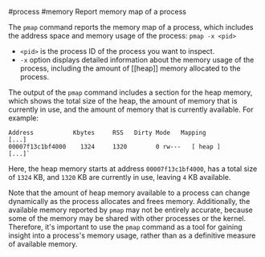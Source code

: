 #process #memory 
Report memory map of a process

The `pmap` command reports the memory map of a process, which includes the address space and memory usage of the process: `pmap -x <pid>`
- `<pid>` is the process ID of the process you want to inspect.
- `-x` option displays detailed information about the memory usage of the process, including the amount of [[heap]] memory allocated to the process.

The output of the `pmap` command includes a section for the heap memory, which shows the total size of the heap, the amount of memory that is currently in use, and the amount of memory that is currently available. For example:

```
Address           Kbytes     RSS   Dirty Mode   Mapping
[...]
00007f13c1bf4000    1324     1320        0 rw---   [ heap ]
[...]`
```
Here, the heap memory starts at address `00007f13c1bf4000`, has a total size of `1324` KB, and `1320` KB are currently in use, leaving `4` KB available.

Note that the amount of heap memory available to a process can change dynamically as the process allocates and frees memory. Additionally, the available memory reported by `pmap` may not be entirely accurate, because some of the memory may be shared with other processes or the kernel. Therefore, it's important to use the `pmap` command as a tool for gaining insight into a process's memory usage, rather than as a definitive measure of available memory.